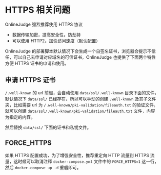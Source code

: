 # HTTPS 相关问题

OnlineJudge 强烈推荐使用 HTTPS 协议

  - 数据传输加密，提高安全性，防劫持
  - 可以使用 HTTP2，加快访问速度（默认配置）

OnlineJudge 的部署脚本默认情况下会生成一个自签名证书，浏览器会提示不信任，可以自己去申请对应域名的可信证书，OnlineJudge 也提供了下面两个特性方便 HTTPS 证书的申请和使用。

## 申请 HTTPS 证书

`/.well-known` 的 url 前缀，会自动使用 `data/ssl/.well-known` 目录下面的文件，默认情况下 `data/ssl/` 已经存在，所以可以手动的创建 `.well-known` 及其子文件夹，比如需要 url 为 `/.well-known/pki-validation/fileauth.txt` 的验证文件，就可以创建 `data/ssl/.well-known/pki-validation/fileauth.txt` 文件，内容为指定的内容。

然后替换 `data/ssl/` 下面的证书和私钥文件。

## FORCE_HTTPS

如果 HTTPS 配置成功，为了增强安全性，推荐重定向 HTTP 流量到 HTTPS 流量，这时候可以取消注释 `docker-compose.yml` 文件中的 `FORCE_HTTPS=1` 这一行，然后 `docker-compose up -d` 重启即可。


